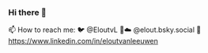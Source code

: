 ### Hi there 👋
📫 How to reach me:
    🐦  @EloutvL
   🔵☁️ @elout.bsky.social
    🔗  https://www.linkedin.com/in/eloutvanleeuwen

<!--
**leeuwe/leeuwe** is a ✨ _special_ ✨ repository because its `README.md` (this file) appears on your GitHub profile.

Here are some ideas to get you started:

- 🔭 I’m currently working on ...
- 🌱 I’m currently learning ...
- 👯 I’m looking to collaborate on ...
- 🤔 I’m looking for help with ...
- 💬 Ask me about ...
- 📫 How to reach me: ...
- 😄 Pronouns: ...
- ⚡ Fun fact: ...
-->

